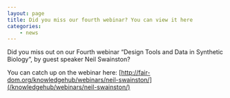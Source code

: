 ```yaml
---
layout: page
title: Did you miss our fourth webinar? You can view it here
categories:
    - news
---
```

Did you miss out on our Fourth webinar “Design Tools and Data in Synthetic Biology”, by guest speaker Neil Swainston?

You can catch up on the webinar here:
[http://fair-dom.org/knowledgehub/webinars/neil-swainston/](/knowledgehub/webinars/neil-swainston/)